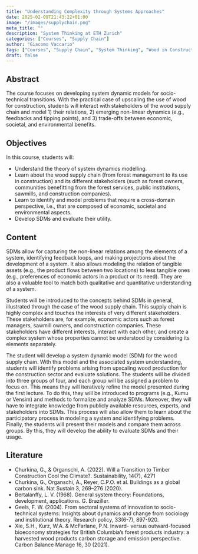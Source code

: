 ```yaml
---
title: "Understanding Complexity through Systems Approaches"
date: 2025-02-09T21:43:22+01:00
image: "/images/supplychain.png"
meta_title: ""
description: "System Thinking at ETH Zurich"
categories: ["Courses", "Supply Chain"]
author: "Giacomo Vaccario"
tags: ["Courses", "Supply Chain", "System Thinking", "Wood in Construction"]
draft: false
---
```


<!-- ![Wood Supply Chain](/images/supplychain.png) -->

## Abstract

The course focuses on developing system dynamic models for socio-technical transitions. With the practical case of upscaling the use of wood for construction, students will interact with stakeholders of the wood supply chain and model 1) their relations, 2) emerging non-linear dynamics (e.g., feedbacks and tipping points), and 3) trade-offs between economic, societal, and environmental benefits.

## Objectives

In this course, students will:
- Understand the theory of system dynamics modelling.
- Learn about the wood supply chain (from forest management to its use in construction) and its different stakeholders (such as forest owners, communities benefitting from the forest services, public institutions, sawmills, and construction companies).
- Learn to identify and model problems that require a cross-domain perspective, i.e., that are composed of economic, societal and environmental aspects.
- Develop SDMs and evaluate their utility.

## Content
SDMs allow for capturing the non-linear relations among the elements of a system, identifying feedback loops, and making projections about the development of a system. It also allows modeling the relation of tangible assets (e.g., the product flows between two locations) to less tangible ones (e.g., preferences of economic actors in a product or its need). They are also a valuable tool to match both qualitative and quantitative understanding of a system.

Students will be introduced to the concepts behind SDMs in general, illustrated through the case of the wood supply chain. This supply chain is highly complex and touches the interests of very different stakeholders. These stakeholders are, for example, economic actors such as forest managers, sawmill owners, and construction companies. These stakeholders have different interests, interact with each other, and create a complex system whose properties cannot be understood by considering its elements separately.

The student will develop a system dynamic model (SDM) for the wood supply chain. With this model and the associated system understanding, students will identify problems arising from upscaling wood production for the construction sector and evaluate solutions.
The students will be divided into three groups of four, and each group will be assigned a problem to focus on. This means they will iteratively refine the model presented during the first lecture. To do this, they will be introduced to programs (e.g., Kumu or Vensim) and methods to formalize and analyze SDMs. Moreover, they will have to integrate knowledge from publicly available resources, experts, and stakeholders into SDMs. This process will also allow them to learn about the participatory process in modeling a system and identifying problems. Finally, the students will present their models and compare them across groups. By this, they will develop the ability to evaluate SDMs and their usage.

## Literature

- Churkina, G., & Organschi, A. (2022). Will a Transition to Timber Construction Cool the Climate?. Sustainability, 14(7), 4271
- Churkina, G., Organschi, A., Reyer, C.P.O. et al. Buildings as a global carbon sink. Nat Sustain 3, 269–276 (2020).
- Bertalanffy, L. V. (1968). General system theory: Foundations, development, applications. G. Braziller.
- Geels, F. W. (2004). From sectoral systems of innovation to socio-technical systems: Insights about dynamics and change from sociology and institutional theory. Research policy, 33(6-7), 897-920.
- Xie, S.H., Kurz, W.A. & McFarlane, P.N. Inward- versus outward-focused bioeconomy strategies for British Columbia’s forest products industry: a harvested wood products carbon storage and emission perspective. Carbon Balance Manage 16, 30 (2021).